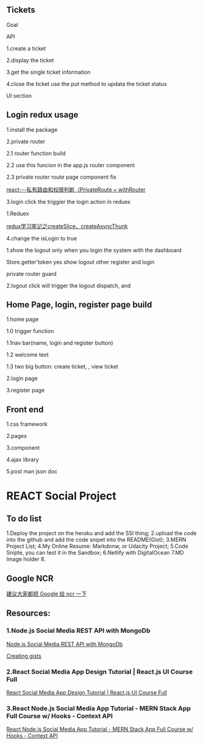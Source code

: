

## Tickets

Goal

API

1.create a ticket

2.display the ticket

3.get the single ticket information

4.close  the ticket use the put method to updata the ticket status



UI section



## Login  redux usage

1.install the package

2.private router

2.1 router function build

2.2 use this funcion in the app.js router component

2.3 private router route page component fix

[react---私有路由和权限判断（PrivateRoute + withRouter](https://blog.csdn.net/DcTbnk/article/details/107773716)

3.login click the triggier the login action in reduex

1.Reduex

[redux学习笔记之createSlice、createAsyncThunk](https://www.jianshu.com/p/f62fa2cd4fe9)

4.change the isLogin to true



1.show the logout only when you login the system with the dashboard

Store.getter'token yes show logout other register and login

private router guard



2.logout click will trigger the logout dispatch, and 

## Home Page, login, register page build

1.home page

1.0 trigger function

1.1nav bar(name, login and register button)

1.2 welcome text

1.3 two big button: create ticket, , view ticket



2.login page

3.register page



## Front end

1.css framework

2.pages

3.component

4.ajax library

5.post man json doc









# REACT Social Project

## To do list
1.Deploy the project on the heroku and add the SSl thing;
2.upload the code into the github and add the code snipet into the README(Gist);
3.MERN Project List;
4.My Online Resume: Markdonw, or Udacity Project;
5.Code Snipte, you can test it in the Sandbox;
6.Netlify with DigitalOcean
7.MD Image holder 
8.

## Google NCR
[建议大家都把 Google 给 ncr 一下](https://www.v2ex.com/t/770093) 
## Resources:
### 1.Node.js Social Media REST API with MongoDb
[Node.js Social Media REST API with MongoDb](https://www.youtube.com/watch?v=ldGl6L4Vktk)  

[Creating gists](https://docs.github.com/en/github/writing-on-github/editing-and-sharing-content-with-gists/creating-gists)  

### 2.React Social Media App Design Tutorial | React.js UI Course Full
[React Social Media App Design Tutorial | React.js UI Course Full](https://www.youtube.com/watch?v=zM93yZ_8SvE)  

### 3.React Node.js Social Media App Tutorial - MERN Stack App Full Course w/ Hooks - Context API
[React Node.js Social Media App Tutorial - MERN Stack App Full Course w/ Hooks - Context API](https://www.youtube.com/watch?v=pFHyZvVxce0)  
